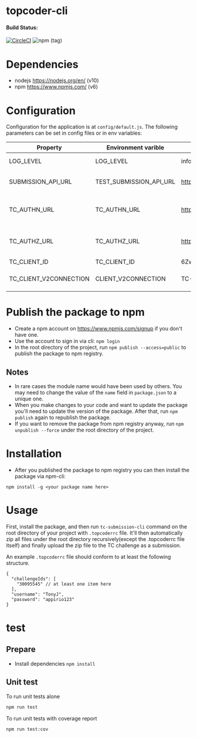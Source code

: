 topcoder-cli
===

#### Build Status:
[![CircleCI](https://circleci.com/gh/topcoder-platform/topcoder-cli/tree/master.svg?style=svg)](https://circleci.com/gh/topcoder-platform/topcoder-cli/tree/master) ![npm (tag)](https://img.shields.io/npm/v/@topcoder/topcoder-cli/latest.svg?style=plastic)

# Dependencies
- nodejs https://nodejs.org/en/ (v10)
- npm https://www.npmjs.com/ (v6)

# Configuration
Configuration for the application is at `config/default.js`.
The following parameters can be set in config files or in env variables:

| Property               | Environment varible     | Default value                              | Description                            |
| ---                    | ---                     | ---                                        | ---                                    |
| LOG_LEVEL              | LOG_LEVEL               | info                                       | control log level                      |
| SUBMISSION_API_URL     | TEST_SUBMISSION_API_URL | https://api.topcoder.com/v5/submissions    | the TC submission API URL              |
| TC_AUTHN_URL           | TC_AUTHN_URL            | https://topcoder.auth0.com/oauth/ro        | API that is used to fetch JWT token v2 |
| TC_AUTHZ_URL           | TC_AUTHZ_URL            | https://api.topcoder.com/v3/authorizations | API that is used to fetch JWT token v3 |
| TC_CLIENT_ID           | TC_CLIENT_ID            | 6ZwZEUo2ZK4c50aLPpgupeg5v2Ffxp9P           | TC client ID                           |
| TC_CLIENT_V2CONNECTION | CLIENT_V2CONNECTION     | TC-User-Database                           | TC client connection protocol          |

# Publish the package to npm
- Create a npm account on https://www.npmjs.com/signup if you don't have one.
- Use the account to sign in via cli: `npm login`
- In the root directory of the project, run `npm publish --access=public` to publish the package to npm registry.

## Notes
- In rare cases the module name would have been used by others. You may need to change the value of the `name` field in `package.json`
  to a unique one.
- When you make changes to your code and want to update the package you'll need to update the version of the package.
  After that, run `npm publish` again to republish the package.
- If you want to remove the package from npm registry anyway, run `npm unpublish --force` under the root directory of the project.

# Installation

- After you published the package to npm registry you can then install the package via npm-cli:

``` node
npm install -g <your package name here>
```

# Usage

First, install the package, and then run `tc-submission-cli` command on the root directory of your project with `.topcoderrc` file.
It'll then automatically zip all files under the root directory recursively(except the .topcoderrc file itself) and finally upload the zip file to the TC challenge as a submission.

An example `.topcoderrc` file should conform to at least the following structure.

``` jsonr
{
  "challengeIds": [
    "30095545" // at least one item here
  ],
  "username": "TonyJ",
  "password": "appirio123"
}
```

# test

## Prepare
- Install dependencies `npm install`

## Unit test
To run unit tests alone

```bash
npm run test
```

To run unit tests with coverage report

```bash
npm run test:cov
```
